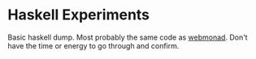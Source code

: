 # Haskell Experiments

Basic haskell dump. Most probably the same code as [webmonad](https://github.com/noxecane/webmonad). Don't have the time or energy to go through and confirm.